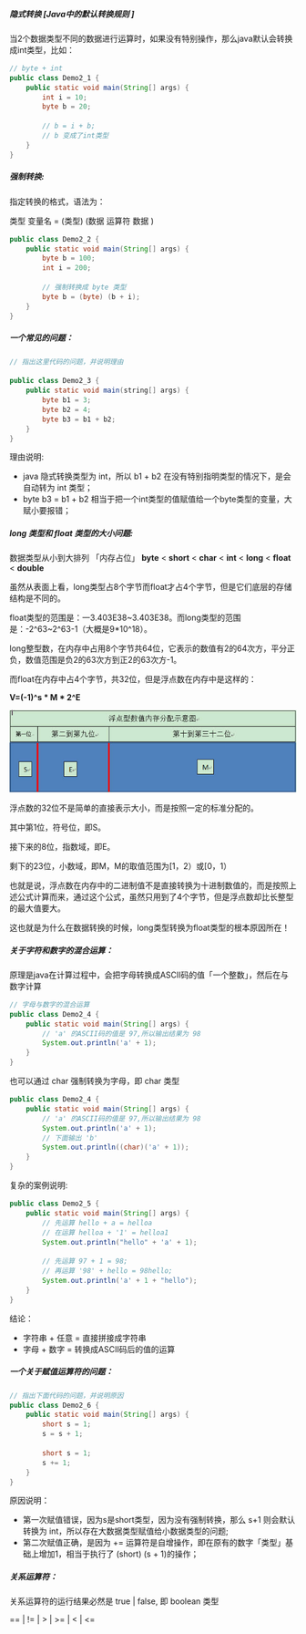 ##### 隐式转换 [Java中的默认转换规则 ]

当2个数据类型不同的数据进行运算时，如果没有特别操作，那么java默认会转换成int类型，比如：

```java
// byte + int
public class Demo2_1 {
    public static void main(String[] args) {
        int i = 10;
        byte b = 20;
        
        // b = i + b;
        // b 变成了int类型        
    }
}

```



##### 强制转换:

指定转换的格式，语法为：

类型 变量名 = (类型) (数据 运算符 数据 )

```java
public class Demo2_2 {
    public static void main(String[] args) {
        byte b = 100;
        int i = 200;
        
        // 强制转换成 byte 类型
        byte b = (byte) (b + i);
    }
}
```



##### 一个常见的问题：

```java
// 指出这里代码的问题，并说明理由

public class Demo2_3 {
    public static void main(string[] args) {
        byte b1 = 3;
        byte b2 = 4;
        byte b3 = b1 + b2;
    }
}
```

理由说明:

* java 隐式转换类型为 int，所以 b1 + b2 在没有特别指明类型的情况下，是会自动转为 int 类型；
* byte b3 = b1 + b2 相当于把一个int类型的值赋值给一个byte类型的变量，大赋小要报错；



##### long 类型和 float 类型的大小问题:

数据类型从小到大排列 「内存占位」 **byte** < **short** < **char** < **int** < **long** < **float** < **double**

虽然从表面上看，long类型占8个字节而float才占4个字节，但是它们底层的存储结构是不同的。

float类型的范围是：一3.403E38~3.403E38。而long类型的范围是：-2^63~2^63-1（大概是9*10^18）。

long整型数，在内存中占用8个字节共64位，它表示的数值有2的64次方，平分正负，数值范围是负2的63次方到正2的63次方-1。

而float在内存中占4个字节，共32位，但是浮点数在内存中是这样的：

**V=(-1)^s \* M \* 2^E**

![1345633464_1030](./images/1345633464_1030.jpg)

浮点数的32位不是简单的直接表示大小，而是按照一定的标准分配的。

其中第1位，符号位，即S。

接下来的8位，指数域，即E。

剩下的23位，小数域，即M，M的取值范围为[1，2）或[0，1）

也就是说，浮点数在内存中的二进制值不是直接转换为十进制数值的，而是按照上述公式计算而来，通过这个公式，虽然只用到了4个字节，但是浮点数却比长整型的最大值要大。

这也就是为什么在数据转换的时候，long类型转换为float类型的根本原因所在！



##### 关于字符和数字的混合运算：

原理是java在计算过程中，会把字母转换成ASCII码的值「一个整数」，然后在与数字计算

```java
// 字母与数字的混合运算
public class Demo2_4 {
    public static void main(String[] args) {
        // 'a' 的ASCII码的值是 97,所以输出结果为 98
        System.out.println('a' + 1);
    }
}
```

也可以通过 char 强制转换为字母，即 char 类型

```java
public class Demo2_4 {
    public static void main(String[] args) {
        // 'a' 的ASCII码的值是 97,所以输出结果为 98
        System.out.println('a' + 1);
       	// 下面输出 'b'
        System.out.println((char)('a' + 1));
    }
}
```

复杂的案例说明:

```java
public class Demo2_5 {
    public static void main(String[] args) {
        // 先运算 hello + a = helloa
        // 在运算 helloa + '1' = helloa1
		System.out.println("hello" + 'a' + 1);
        
        // 先运算 97 + 1 = 98;
        // 再运算 '98' + hello = 98hello;
        System.out.println('a' + 1 + "hello");
    }
}
```

结论：

* 字符串 + 任意 = 直接拼接成字符串
* 字母 + 数字 = 转换成ASCII码后的值的运算



##### 一个关于赋值运算符的问题：

```java
// 指出下面代码的问题，并说明原因
public class Demo2_6 {
    public static void main(String[] args) {
        short s = 1;
        s = s + 1;
        
        short s = 1;
        s += 1;
    }
}
```

原因说明：

* 第一次赋值错误，因为s是short类型，因为没有强制转换，那么 s+1 则会默认转换为 int，所以存在大数据类型赋值给小数据类型的问题;
* 第二次赋值正确，是因为 += 运算符是自增操作，即在原有的数字「类型」基础上增加1，相当于执行了 (short) (s + 1)的操作；



##### 关系运算符：

关系运算符的运行结果必然是 true | false, 即 boolean 类型

== | != | > | >= | < | <= 